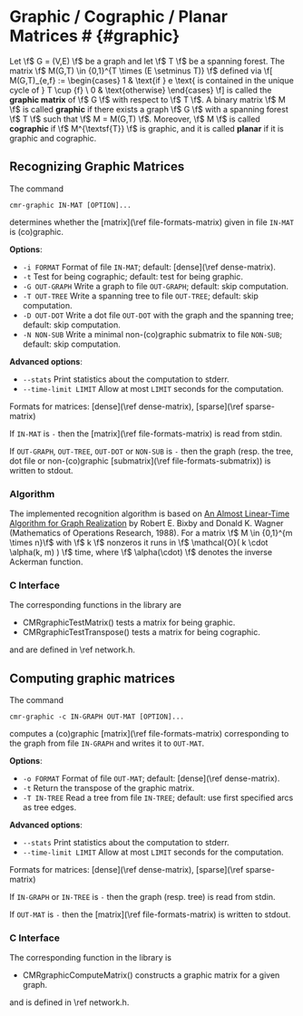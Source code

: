 # Graphic / Cographic / Planar Matrices # {#graphic}

Let \f$ G = (V,E) \f$ be a graph and let \f$ T \f$ be a spanning forest.
The matrix \f$ M(G,T) \in \{0,1\}^{T \times (E \setminus T)} \f$ defined via
\f[
  M(G,T)_{e,f} := \begin{cases}
    1 & \text{if } e \text{ is contained in the unique cycle of } T \cup \{f\} \\
    0 & \text{otherwise}
  \end{cases}
\f]
is called the **graphic matrix** of \f$ G \f$ with respect to \f$ T \f$.
A binary matrix \f$ M \f$ is called **graphic** if there exists a graph \f$ G \f$ with a spanning forest \f$ T \f$ such that \f$ M = M(G,T) \f$.
Moreover, \f$ M \f$ is called **cographic** if \f$ M^{\textsf{T}} \f$ is graphic, and 
it is called **planar** if it is graphic and cographic.


## Recognizing Graphic Matrices ##

The command

    cmr-graphic IN-MAT [OPTION]...

determines whether the [matrix](\ref file-formats-matrix) given in file `IN-MAT` is (co)graphic.

**Options**:
  - `-i FORMAT`    Format of file `IN-MAT`; default: [dense](\ref dense-matrix).
  - `-t`           Test for being cographic; default: test for being graphic.
  - `-G OUT-GRAPH` Write a graph to file `OUT-GRAPH`; default: skip computation.
  - `-T OUT-TREE`  Write a spanning tree to file `OUT-TREE`; default: skip computation.
  - `-D OUT-DOT`   Write a dot file `OUT-DOT` with the graph and the spanning tree; default: skip computation.
  - `-N NON-SUB`   Write a minimal non-(co)graphic submatrix to file `NON-SUB`; default: skip computation.

**Advanced options**:
  - `--stats`            Print statistics about the computation to stderr.
  - `--time-limit LIMIT` Allow at most `LIMIT` seconds for the computation.

Formats for matrices: [dense](\ref dense-matrix), [sparse](\ref sparse-matrix)

If `IN-MAT` is `-` then the [matrix](\ref file-formats-matrix) is read from stdin.

If `OUT-GRAPH`, `OUT-TREE`, `OUT-DOT` or `NON-SUB` is `-` then the graph (resp. the tree, dot file or non-(co)graphic [submatrix](\ref file-formats-submatrix)) is written to stdout.

### Algorithm ###

The implemented recognition algorithm is based on [An Almost Linear-Time Algorithm for Graph Realization](https://doi.org/10.1287/moor.13.1.99) by Robert E. Bixby and Donald K. Wagner (Mathematics of Operations Research, 1988).
For a matrix \f$ M \in \{0,1\}^{m \times n}\f$ with \f$ k \f$ nonzeros it runs in \f$ \mathcal{O}( k \cdot \alpha(k, m) ) \f$ time, where \f$ \alpha(\cdot) \f$ denotes the inverse Ackerman function.

### C Interface ###

The corresponding functions in the library are

  - CMRgraphicTestMatrix() tests a matrix for being graphic.
  - CMRgraphicTestTranspose() tests a matrix for being cographic.

and are defined in \ref network.h.


## Computing graphic matrices ##

The command

    cmr-graphic -c IN-GRAPH OUT-MAT [OPTION]...

computes a (co)graphic [matrix](\ref file-formats-matrix) corresponding to the graph from file `IN-GRAPH` and writes it to `OUT-MAT`.

**Options**:
  - `-o FORMAT`    Format of file `OUT-MAT`; default: [dense](\ref dense-matrix).
  - `-t`           Return the transpose of the graphic matrix.
  - `-T IN-TREE`   Read a tree from file `IN-TREE`; default: use first specified arcs as tree edges.

**Advanced options**:
  - `--stats`            Print statistics about the computation to stderr.
  - `--time-limit LIMIT` Allow at most `LIMIT` seconds for the computation.

Formats for matrices: [dense](\ref dense-matrix), [sparse](\ref sparse-matrix)

If `IN-GRAPH` or `IN-TREE` is `-` then the graph (resp. tree) is read from stdin.

If `OUT-MAT` is `-` then the [matrix](\ref file-formats-matrix) is written to stdout.

### C Interface ###

The corresponding function in the library is

  - CMRgraphicComputeMatrix() constructs a graphic matrix for a given graph.

and is defined in \ref network.h.
